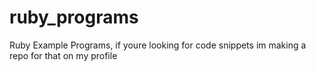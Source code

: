# ruby_programs
Ruby Example Programs, if youre looking for code snippets im making a repo for that on my profile
